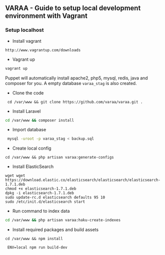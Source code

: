 ## VARAA - Guide to setup local development environment with Vagrant


### Setup localhost
* Install vagrant

```
http://www.vagrantup.com/downloads
```

* Vagrant up

```bash
vagrant up
```

Puppet will automatically install apache2, php5, mysql, redis, java and composer for you. A empty database `varaa_stag` is also created.

* Clone the code

```
 cd /var/www && git clone https://github.com/varaa/varaa.git .
```

* Install Laravel

```bash
cd /var/www && composer install
```

* Import database

```bash
 mysql -uroot -p varaa_stag < backup.sql
```

* Create local config

```
cd /var/www && php artisan varaa:generate-configs
```
* Install ElasticSearch

```
wget wget https://download.elastic.co/elasticsearch/elasticsearch/elasticsearch-1.7.1.deb
chmod +x elasticsearch-1.7.1.deb
dpkg -i elasticsearch-1.7.1.deb
sudo update-rc.d elasticsearch defaults 95 10
sudo /etc/init.d/elasticsearch start
```



* Run command to index data

```bash
cd /var/www && php artisan varaa:haku-create-indexes
```

* Install required packages and build assets
```
cd /var/www && npm install
```

```
 ENV=local npm run build-dev
```
